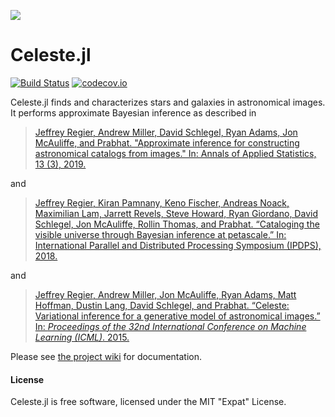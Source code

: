 ![](http://portal.nersc.gov/project/dasrepo/celeste/sample_sky.jpg)


Celeste.jl
========

[![Build Status](https://travis-ci.org/jeff-regier/Celeste.jl.svg?branch=master)](https://travis-ci.org/jeff-regier/Celeste.jl)
[![codecov.io](http://codecov.io/github/jeff-regier/Celeste.jl/coverage.svg?branch=master)](http://codecov.io/github/jeff-regier/Celeste.jl?branch=master)

Celeste.jl finds and characterizes stars and galaxies in astronomical images.
It performs approximate Bayesian inference as described in

> [Jeffrey Regier, Andrew Miller, David Schlegel, Ryan Adams, Jon McAuliffe, and Prabhat.
> "Approximate inference for constructing astronomical catalogs from images."
> In: Annals of Applied Statistics, 13 (3), 2019.](https://projecteuclid.org/euclid.aoas/1571277777)

and

> [Jeffrey Regier, Kiran Pamnany, Keno Fischer, Andreas Noack, Maximilian Lam, Jarrett Revels, Steve Howard, Ryan Giordano, David Schlegel, Jon McAuliffe, Rollin Thomas, and Prabhat.
> “Cataloging the visible universe through Bayesian inference at petascale.”
> In: International Parallel and Distributed Processing Symposium (IPDPS), 2018.](https://arxiv.org/pdf/1801.10277.pdf)

and

> [Jeffrey Regier, Andrew Miller, Jon McAuliffe, Ryan Adams, Matt Hoffman,
> Dustin Lang, David Schlegel, and Prabhat. “Celeste: Variational inference for
> a generative model of astronomical images.” In: *Proceedings of the 32nd 
> International Conference on Machine Learning (ICML)*. 2015.](
> http://proceedings.mlr.press/v37/regier15.pdf)

Please see [the project wiki](https://github.com/jeff-regier/Celeste.jl/wiki/) for documentation.

#### License

Celeste.jl is free software, licensed under the MIT "Expat" License.

